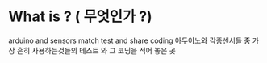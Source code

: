 # What is ? ( 무엇인가 ?)
arduino and sensors match test and share coding 
아두이노와 각종센서들 중 가장 흔히 사용하는것들의 테스트 와 그 코딩을 적어 놓은 곳 

